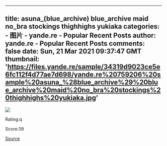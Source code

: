 
---
title: asuna_(blue_archive) blue_archive maid no_bra stockings thighhighs yukiaka
categories: 
    - 图片
    - yande.re - Popular Recent Posts
author: yande.re - Popular Recent Posts
comments: false
date: Sun, 21 Mar 2021 09:37:47 GMT
thumbnail: 'https://files.yande.re/sample/34319d9023ce5e6fc112f4d77ae7d698/yande.re%20759206%20sample%20asuna_%28blue_archive%29%20blue_archive%20maid%20no_bra%20stockings%20thighhighs%20yukiaka.jpg'
---

<div>   
<img src="https://files.yande.re/sample/34319d9023ce5e6fc112f4d77ae7d698/yande.re%20759206%20sample%20asuna_%28blue_archive%29%20blue_archive%20maid%20no_bra%20stockings%20thighhighs%20yukiaka.jpg" referrerpolicy="no-referrer"><p>Rating:q</p> <p>Score:39</p><a href="https://i.pximg.net/img-original/img/2021/03/21/18/37/20/88607403_p0.jpg">Source</a>  
</div>
            